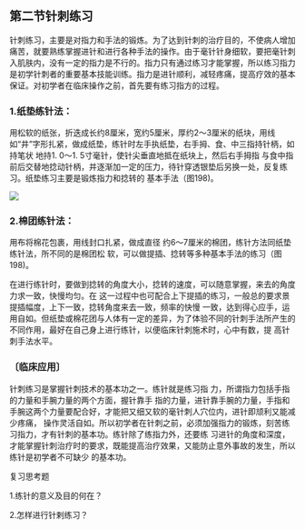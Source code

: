 ## 第二节针刺练习

针刺练习，主要是对指力和手法的锻炼。为了达到针刺的治疗目的，不使病人增加痛苦，就要熟练掌握进针和进行各种手法的操作。由于毫针针身细软，要把毫针刺入肌肤内，没有一定的指力是不行的。指力只有通过练习才能掌握，所以练习指力是初学针刺者的重要基本技能训练。指力是进针顺利，减轻疼痛，提高疗效的基本保证。对初学者在临床操作之前，首先要有练习指方的过程。

### 1.纸垫练针法：

用松软的纸张，折迭成长约8厘米，宽约5厘米，厚约2〜3厘米的纸块，用线如“井”字形扎紧，做成纸垫，练针时左手执纸垫，右手拇、食、中三指持针柄，如持笔状 地持1. 0〜1. 5寸毫针，使针尖垂直地抵在纸块上，然后右手拇指 与食中指前后交替地捻动针柄，并逐渐加一定的压力，待针穿透银垫后另换一处，反复练习。纸垫练习主要是锻炼指力和捻转的 基本手法（图198)。

![](img/图198.jpg)

### 2.棉团练针法：

用布将棉花包裹，用线封口扎紧，做成直径 约6〜7厘米的棉团，练针方法同纸垫练针法，所不同的是棉团松 软，可以做提插、捻转等多种基本手法的练习（图198)。

在进行练针时，要做到捻转的角度大小，捻转的速度，可以随意掌握，来去的角度力求一致，快慢均匀。在
这一过程中也可配合上下提插的练习，一般总的要求景提插幅度，上下一致，捻转角度来去一致，频率的快慢
一致，达到得心应手，运用自如。但纸垫或棉花团与人体有一定的差异，为了体验不同的针刺手法所产生的不同作用，最好在自己身上进行练针，以便临床针刺施术时，心中有数，提 高针刺手法水平。

### 〔临床应用〕

针刺练习是掌握针刺技术的基本功之一。练针就是练习指 力，所谓指力包括手指的力量和手腕力量的两个方面，握针靠手 指的力量，进针靠手腕的力量，手指和手腕这两个力量要配合好，才能把又细又软的毫针刺人穴位内，进针即颃利又能减少疼痛， 操作灵活自如。所以初学者在针刺之前，必须加强指力的锻炼，刻苦练习指力，才有针刺的基本功。练针除了练指力外，还要练 习进针的角度和深度，才能掌握针刺治疗时的要求，既能提高治疗效果，又能防止意外事故的发生，所以练针是初学者不可缺少 的基本功。

复习思考题

1.练针的意义及目的何在？

2.怎样进行针剌练习？
